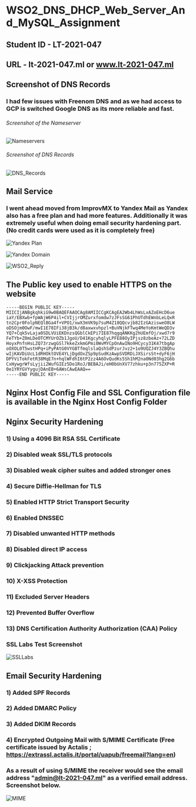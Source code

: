 # WSO2_DNS_DHCP_Web_Server_And_MySQL_Assignment


## Student ID - LT-2021-047
## URL - lt-2021-047.ml or www.lt-2021-047.ml 

## Screenshot of DNS Records 

### I had few issues with Freenom DNS and as we had access to GCP is switched Google DNS as its more reliable and fast.

###### Screenshot of the Nameserver
![Nameservers](https://user-images.githubusercontent.com/75664650/128033123-4c31f807-a8f6-4081-8b2d-8f225115f818.png)

###### Screenshot of DNS Records
![DNS_Records](https://user-images.githubusercontent.com/75664650/128033178-2a579437-76b6-4595-af6f-7bf815f21af2.png)


## Mail Service

### I went ahead moved from ImprovMX to Yandex Mail as Yandex also has a free plan and had more features. Additionally it was extremely useful when doing email security hardening part. (No credit cards were used as it is completely free)

![Yandex Plan](https://user-images.githubusercontent.com/75664650/128034372-d3372481-b7dc-47a3-9392-186cf31b259a.png)

![Yandex Domain](https://user-images.githubusercontent.com/75664650/128034396-80ebf847-4fa8-4b06-a65c-a0da2f790ce6.png)

![WSO2_Reply](https://user-images.githubusercontent.com/75664650/128034800-e9de875d-8982-4653-ae3d-4f4c6d5b57d2.png)

## The Public key used to enable HTTPS on the website

```
-----BEGIN PUBLIC KEY-----
MIICIjANBgkqhkiG9w0BAQEFAAOCAg8AMIICCgKCAgEA2Wb4LhWsLxAZoEHcD6ue
iaY/EBXwb+fpWAjW6P4il+CVIjjrOMZurxfomdw7zJFsSG61PhUTdhEWnbLeLQxR
tn2Cpr0FolpNEQlBGa4f+VPO1/xwX3mVK9p7suM4Z18QQcvjb82IzGAzisweO8LW
oDSOjm0OwF/mwI1E78IFi38jB3k/d8axwxvhpzl+BuVNjkFTwq4MeYoKmtWeQD3v
YQ7+Cqk5vLaja0SDLVUiEKDnzsQGblCkEPi7IE87hqgqANKKg2hUEmfOj/xwd7r9
FeTYb+Z0mLDeOTCMYUrOZb1JgoU/D41KgcyhqlyLPFE88OyIPjsz8zbeAz+72LZD
HoyxPnfnHsLZQ73rzwgGSl7kkeZxkmGPmi0WvMYCpOnAwINo9HCycy31K47tbgAp
oOXOL0T5wstHPq+iPyPAtG0VYGBTfmqlslaQshSdPzurJvz2+1o9UQZJ4Y3ZBQhu
wIjKAVDiUcL1dRHOktOVE4YLjDgdOxZSp9pSudKzAwpSVDRDiJXSirsSt+dyF6jH
DPYViTokFetR38MqE7n+hqlWFdhI6tP2zz4A6OvQudKs5Sh1hM2na0Nd03hg2G6b
CxHywgrWfsLyjii2WufGIEz5Do1RoJ/BEBAJi/eH0bUnXV77zhku+p3n775ZXP+R
0e1YRYGVYygujDAnEB+6AWsCAwEAAQ==
-----END PUBLIC KEY-----
```

## Nginx Host Config File and SSL Configuration file is available in the Nginx Host Config Folder


## Nginx Security Hardening 

### 1) Using a 4096 Bit RSA SSL Certificate
### 2) Disabled weak SSL/TLS protocols
### 3) Disabled weak cipher suites and added stronger ones
### 4) Secure Diffie-Hellman for TLS
### 5) Enabled HTTP Strict Transport Security
### 6) Enabled DNSSEC
### 7) Disabled unwanted HTTP methods
### 8) Disabled direct IP access
### 9) Clickjacking Attack prevention
### 10) X-XSS Protection
### 11) Excluded Server Headers
### 12) Prevented Buffer Overflow
### 13) DNS Certification Authority Authorization (CAA) Policy


### SSL Labs Test Screenshot
![SSLLabs](https://user-images.githubusercontent.com/75664650/128040080-8e27acab-3cd1-4b62-8803-4d0d6c4a40b4.png)

## Email Security Hardening 

### 1) Added SPF Records
### 2) Added DMARC Policy
### 3) Added DKIM Records
### 4) Encrypted Outgoing Mail with S/MIME Certificate (Free certificate issued by Actalis ; https://extrassl.actalis.it/portal/uapub/freemail?lang=en)

### As a result of using S/MIME the receiver would see the email address "admin@lt-2021-047.ml" as a verified email address. Screenshot below.

![MIME](https://user-images.githubusercontent.com/75664650/128041233-d111505e-da9e-4ac5-914b-5ac6573dd2f8.png)



